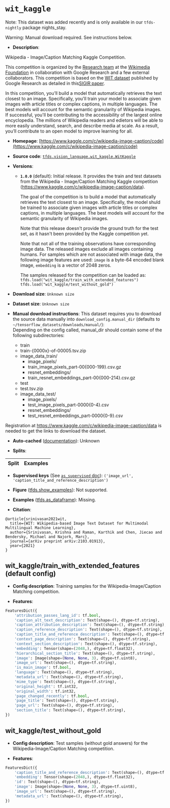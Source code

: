<div itemscope itemtype="http://schema.org/Dataset">
  <div itemscope itemprop="includedInDataCatalog" itemtype="http://schema.org/DataCatalog">
    <meta itemprop="name" content="TensorFlow Datasets" />
  </div>
  <meta itemprop="name" content="wit_kaggle" />
  <meta itemprop="description" content="Wikipedia - Image/Caption Matching Kaggle Competition.&#10;&#10;This competition is organized by the&#10;[Research team](https://research.wikimedia.org/) at the&#10;[Wikimedia Foundation](https://wikimediafoundation.org/) in collaboration with&#10;Google Research and a few external collaborators.&#10;This competition is based on the&#10;[WIT dataset](https://github.com/google-research-datasets/wit) published by&#10;Google Research as detailed in this[SIGIR paper](https://dl.acm.org/doi/abs/10.1145/3404835.3463257).&#10;&#10;In this competition, you’ll build a model that automatically retrieves the text&#10;closest to an image. Specifically, you&#x27;ll train your model to associate given&#10;images with article titles or complex captions, in multiple languages.&#10;The best models will account for the semantic granularity of Wikipedia images.&#10;If successful, you&#x27;ll be contributing to the accessibility of the largest&#10;online encyclopedia. The millions of Wikipedia readers and edietors will be able&#10;to more easily understand, search, and describe media at scale. As a result,&#10;you’ll contribute to an open model to improve learning for all.&#10;&#10;To use this dataset:&#10;&#10;```python&#10;import tensorflow_datasets as tfds&#10;&#10;ds = tfds.load(&#x27;wit_kaggle&#x27;, split=&#x27;train&#x27;)&#10;for ex in ds.take(4):&#10;  print(ex)&#10;```&#10;&#10;See [the guide](https://www.tensorflow.org/datasets/overview) for more&#10;informations on [tensorflow_datasets](https://www.tensorflow.org/datasets).&#10;&#10;" />
  <meta itemprop="url" content="https://www.tensorflow.org/datasets/catalog/wit_kaggle" />
  <meta itemprop="sameAs" content="https://www.kaggle.com/c/wikipedia-image-caption/code" />
  <meta itemprop="citation" content="@article{srinivasan2021wit,&#10;  title={WIT: Wikipedia-based Image Text Dataset for Multimodal Multilingual Machine Learning},&#10;  author={Srinivasan, Krishna and Raman, Karthik and Chen, Jiecao and Bendersky, Michael and Najork, Marc},&#10;  journal={arXiv preprint arXiv:2103.01913},&#10;  year={2021}&#10;}" />
</div>

# `wit_kaggle`


Note: This dataset was added recently and is only available in our
`tfds-nightly` package
<span class="material-icons" title="Available only in the tfds-nightly package">nights_stay</span>.

Warning: Manual download required. See instructions below.

*   **Description**:

Wikipedia - Image/Caption Matching Kaggle Competition.

This competition is organized by the
[Research team](https://research.wikimedia.org/) at the
[Wikimedia Foundation](https://wikimediafoundation.org/) in collaboration with
Google Research and a few external collaborators. This competition is based on
the [WIT dataset](https://github.com/google-research-datasets/wit) published by
Google Research as detailed in
this[SIGIR paper](https://dl.acm.org/doi/abs/10.1145/3404835.3463257).

In this competition, you’ll build a model that automatically retrieves the text
closest to an image. Specifically, you'll train your model to associate given
images with article titles or complex captions, in multiple languages. The best
models will account for the semantic granularity of Wikipedia images. If
successful, you'll be contributing to the accessibility of the largest online
encyclopedia. The millions of Wikipedia readers and edietors will be able to
more easily understand, search, and describe media at scale. As a result, you’ll
contribute to an open model to improve learning for all.

*   **Homepage**:
    [https://www.kaggle.com/c/wikipedia-image-caption/code](https://www.kaggle.com/c/wikipedia-image-caption/code)

*   **Source code**:
    [`tfds.vision_language.wit_kaggle.WitKaggle`](https://github.com/tensorflow/datasets/tree/master/tensorflow_datasets/vision_language/wit_kaggle/wit_kaggle.py)

*   **Versions**:

    *   **`1.0.0`** (default): Initial release. It provides the train and test
        datasets from the Wikipedia - Image/Caption Matching Kaggle competition
        (https://www.kaggle.com/c/wikipedia-image-caption/data).

        The goal of the competition is to build a model that automatically
        retrieves the text closest to an image. Specifically, the model shuld be
        trained to associate given images with article titles or complex
        captions, in multiple languages. The best models will account for the
        semantic granularity of Wikipedia images.

        Note that this release doesn't provide the ground truth for the test
        set, as it hasn't been provided by the Kaggle competition yet.

        Note that not all of the training observations have corresponding image
        data. The released images exclude all images containing humans. For
        samples which are not associated with image data, the following image
        features are used: `image` is a byte-64 encoded blank image, `embedding`
        is a vector of 2048 zeros.

        The samples released for the competition can be loaded as:
        `tfds.load("wit_kaggle/train_with_extended_features")
        tfds.load("wit_kaggle/test_without_gold")`

*   **Download size**: `Unknown size`

*   **Dataset size**: `Unknown size`

*   **Manual download instructions**: This dataset requires you to
    download the source data manually into `download_config.manual_dir`
    (defaults to `~/tensorflow_datasets/downloads/manual/`):<br/>
    Depending on the config called, manual_dir should contain some of the
    following subdirectories:

    *   train
    -   train-{0000x}-of-00005.tsv.zip
    -   image_data_train/
        *   image_pixels/
        -   train_image_pixels_part-00{000-199}.csv.gz
        *   resnet_embeddings/
        -   train_resnet_embeddings_part-00{000-214}.csv.gz
    *   test
    -   test.tsv.zip
    -   image_data_test/
        *   image_pixels/
        -   test_image_pixels_part-0000{0-4}.csv
        *   resnet_embeddings/
        -   test_resnet_embeddings_part-0000{0-9}.csv

Registration at https://www.kaggle.com/c/wikipedia-image-caption/data is needed
to get the links to download the dataset.

*   **Auto-cached**
    ([documentation](https://www.tensorflow.org/datasets/performances#auto-caching)):
    Unknown

*   **Splits**:

Split | Examples
:---- | -------:

*   **Supervised keys** (See
    [`as_supervised` doc](https://www.tensorflow.org/datasets/api_docs/python/tfds/load#args)):
    `('image_url', 'caption_title_and_reference_description')`

*   **Figure**
    ([tfds.show_examples](https://www.tensorflow.org/datasets/api_docs/python/tfds/visualization/show_examples)):
    Not supported.

*   **Examples**
    ([tfds.as_dataframe](https://www.tensorflow.org/datasets/api_docs/python/tfds/as_dataframe)):
    Missing.

*   **Citation**:

```
@article{srinivasan2021wit,
  title={WIT: Wikipedia-based Image Text Dataset for Multimodal Multilingual Machine Learning},
  author={Srinivasan, Krishna and Raman, Karthik and Chen, Jiecao and Bendersky, Michael and Najork, Marc},
  journal={arXiv preprint arXiv:2103.01913},
  year={2021}
}
```

## wit_kaggle/train_with_extended_features (default config)

*   **Config description**: Training samples for the Wikipedia-Image/Caption
    Matching competition.

*   **Features**:

```python
FeaturesDict({
    'attribution_passes_lang_id': tf.bool,
    'caption_alt_text_description': Text(shape=(), dtype=tf.string),
    'caption_attribution_description': Text(shape=(), dtype=tf.string),
    'caption_reference_description': Text(shape=(), dtype=tf.string),
    'caption_title_and_reference_description': Text(shape=(), dtype=tf.string),
    'context_page_description': Text(shape=(), dtype=tf.string),
    'context_section_description': Text(shape=(), dtype=tf.string),
    'embedding': Tensor(shape=(2048,), dtype=tf.float32),
    'hierarchical_section_title': Text(shape=(), dtype=tf.string),
    'image': Image(shape=(None, None, 3), dtype=tf.uint8),
    'image_url': Text(shape=(), dtype=tf.string),
    'is_main_image': tf.bool,
    'language': Text(shape=(), dtype=tf.string),
    'metadata_url': Text(shape=(), dtype=tf.string),
    'mime_type': Text(shape=(), dtype=tf.string),
    'original_height': tf.int32,
    'original_width': tf.int32,
    'page_changed_recently': tf.bool,
    'page_title': Text(shape=(), dtype=tf.string),
    'page_url': Text(shape=(), dtype=tf.string),
    'section_title': Text(shape=(), dtype=tf.string),
})
```

## wit_kaggle/test_without_gold

*   **Config description**: Test samples (without gold answers) for the
    Wikipedia-Image/Caption Matching competition.

*   **Features**:

```python
FeaturesDict({
    'caption_title_and_reference_description': Text(shape=(), dtype=tf.string),
    'embedding': Tensor(shape=(2048,), dtype=tf.float32),
    'id': Text(shape=(), dtype=tf.string),
    'image': Image(shape=(None, None, 3), dtype=tf.uint8),
    'image_url': Text(shape=(), dtype=tf.string),
    'metadata_url': Text(shape=(), dtype=tf.string),
})
```

